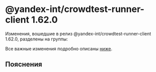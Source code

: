 # @yandex-int/crowdtest-runner-client 1.62.0

<!-- ЧЕЛОВЕЧЕСКОЕ ВСТУПЛЕНИЕ -->

Изменения, вошедшие в релиз @yandex-int/crowdtest-runner-client 1.62.0, разделены на группы:

Все важные изменения подробно описаны [ниже](#Пояснения).

## Пояснения

